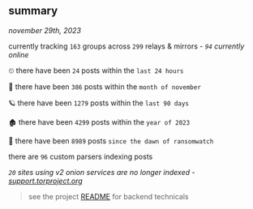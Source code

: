
## summary
_november 29th, 2023_

currently tracking `163` groups across `299` relays & mirrors - _`94` currently online_

⏲ there have been `24` posts within the `last 24 hours`

🦈 there have been `386` posts within the `month of november`

🪐 there have been `1279` posts within the `last 90 days`

🏚 there have been `4299` posts within the `year of 2023`

🦕 there have been `8989` posts `since the dawn of ransomwatch`

there are `96` custom parsers indexing posts

_`20` sites using v2 onion services are no longer indexed - [support.torproject.org](https://support.torproject.org/onionservices/v2-deprecation/)_

> see the project [README](https://github.com/joshhighet/ransomwatch#ransomwatch--) for backend technicals
